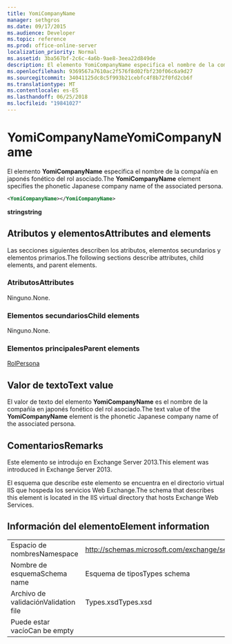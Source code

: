 ```yaml
---
title: YomiCompanyName
manager: sethgros
ms.date: 09/17/2015
ms.audience: Developer
ms.topic: reference
ms.prod: office-online-server
localization_priority: Normal
ms.assetid: 3ba567bf-2c6c-4a6b-9ae8-3eea22d849de
description: El elemento YomiCompanyName especifica el nombre de la compañía en japonés fonético del rol asociado.
ms.openlocfilehash: 9369567a7610ac2f576f8d02fbf230f06c6a9d27
ms.sourcegitcommit: 34041125dc8c5f993b21cebfc4f8b72f0fd2cb6f
ms.translationtype: MT
ms.contentlocale: es-ES
ms.lasthandoff: 06/25/2018
ms.locfileid: "19841027"
---
```

# <a name="yomicompanyname"></a><span data-ttu-id="bf6ca-103">YomiCompanyName</span><span class="sxs-lookup"><span data-stu-id="bf6ca-103">YomiCompanyName</span></span>

<span data-ttu-id="bf6ca-104">El elemento **YomiCompanyName** especifica el nombre de la compañía en japonés fonético del rol asociado.</span><span class="sxs-lookup"><span data-stu-id="bf6ca-104">The **YomiCompanyName** element specifies the phonetic Japanese company name of the associated persona.</span></span> 
  
```XML
<YomiCompanyName></YomiCompanyName>
```

 <span data-ttu-id="bf6ca-105">**string**</span><span class="sxs-lookup"><span data-stu-id="bf6ca-105">**string**</span></span>
## <a name="attributes-and-elements"></a><span data-ttu-id="bf6ca-106">Atributos y elementos</span><span class="sxs-lookup"><span data-stu-id="bf6ca-106">Attributes and elements</span></span>

<span data-ttu-id="bf6ca-107">Las secciones siguientes describen los atributos, elementos secundarios y elementos primarios.</span><span class="sxs-lookup"><span data-stu-id="bf6ca-107">The following sections describe attributes, child elements, and parent elements.</span></span>
  
### <a name="attributes"></a><span data-ttu-id="bf6ca-108">Atributos</span><span class="sxs-lookup"><span data-stu-id="bf6ca-108">Attributes</span></span>

<span data-ttu-id="bf6ca-109">Ninguno.</span><span class="sxs-lookup"><span data-stu-id="bf6ca-109">None.</span></span>
  
### <a name="child-elements"></a><span data-ttu-id="bf6ca-110">Elementos secundarios</span><span class="sxs-lookup"><span data-stu-id="bf6ca-110">Child elements</span></span>

<span data-ttu-id="bf6ca-111">Ninguno.</span><span class="sxs-lookup"><span data-stu-id="bf6ca-111">None.</span></span>
  
### <a name="parent-elements"></a><span data-ttu-id="bf6ca-112">Elementos principales</span><span class="sxs-lookup"><span data-stu-id="bf6ca-112">Parent elements</span></span>

[<span data-ttu-id="bf6ca-113">Rol</span><span class="sxs-lookup"><span data-stu-id="bf6ca-113">Persona</span></span>](persona.md)
  
## <a name="text-value"></a><span data-ttu-id="bf6ca-114">Valor de texto</span><span class="sxs-lookup"><span data-stu-id="bf6ca-114">Text value</span></span>

<span data-ttu-id="bf6ca-115">El valor de texto del elemento **YomiCompanyName** es el nombre de la compañía en japonés fonético del rol asociado.</span><span class="sxs-lookup"><span data-stu-id="bf6ca-115">The text value of the **YomiCompanyName** element is the phonetic Japanese company name of the associated persona.</span></span> 
  
## <a name="remarks"></a><span data-ttu-id="bf6ca-116">Comentarios</span><span class="sxs-lookup"><span data-stu-id="bf6ca-116">Remarks</span></span>

<span data-ttu-id="bf6ca-117">Este elemento se introdujo en Exchange Server 2013.</span><span class="sxs-lookup"><span data-stu-id="bf6ca-117">This element was introduced in Exchange Server 2013.</span></span>
  
<span data-ttu-id="bf6ca-118">El esquema que describe este elemento se encuentra en el directorio virtual IIS que hospeda los servicios Web Exchange.</span><span class="sxs-lookup"><span data-stu-id="bf6ca-118">The schema that describes this element is located in the IIS virtual directory that hosts Exchange Web Services.</span></span>
  
## <a name="element-information"></a><span data-ttu-id="bf6ca-119">Información del elemento</span><span class="sxs-lookup"><span data-stu-id="bf6ca-119">Element information</span></span>

|||
|:-----|:-----|
|<span data-ttu-id="bf6ca-120">Espacio de nombres</span><span class="sxs-lookup"><span data-stu-id="bf6ca-120">Namespace</span></span>  <br/> |http://schemas.microsoft.com/exchange/services/2006/types  <br/> |
|<span data-ttu-id="bf6ca-121">Nombre de esquema</span><span class="sxs-lookup"><span data-stu-id="bf6ca-121">Schema name</span></span>  <br/> |<span data-ttu-id="bf6ca-122">Esquema de tipos</span><span class="sxs-lookup"><span data-stu-id="bf6ca-122">Types schema</span></span>  <br/> |
|<span data-ttu-id="bf6ca-123">Archivo de validación</span><span class="sxs-lookup"><span data-stu-id="bf6ca-123">Validation file</span></span>  <br/> |<span data-ttu-id="bf6ca-124">Types.xsd</span><span class="sxs-lookup"><span data-stu-id="bf6ca-124">Types.xsd</span></span>  <br/> |
|<span data-ttu-id="bf6ca-125">Puede estar vacío</span><span class="sxs-lookup"><span data-stu-id="bf6ca-125">Can be empty</span></span>  <br/> ||
   

